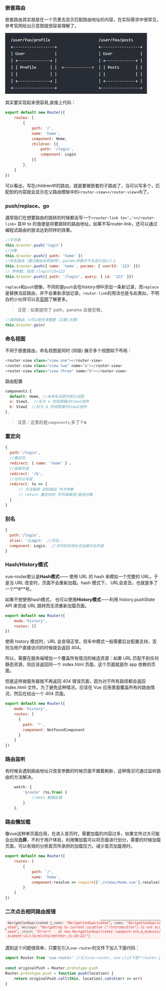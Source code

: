 ### 嵌套路由

嵌套路由其实就是在一个页里去显示匹配路由地址的内容，在实际需求中很常见，参考官网给出示意图就很容易理解了。

![嵌套路由](../../Img/Vue/路由嵌套.png)

其实要实现起来很容易,直接上代码：

```js
export default new Router({
    routes: [
        {
            path: '/',
            name: 'home',
            component: Home,
            children: [{
                path: '/login',
                component: Login
            }]
        },
    ]
})
```
可以看出，写在children中的路由，就是要被嵌套的子路由了，当可以写多个，匹配到的内容就会显示在父路由模板中的`<router-view></router-view>`内了。

### push/replace、go

通常我们在想要路由的跳转的时候都会写一个`<router-link to='…'></router-link>` 其中 to 的值便是将要跳转的路由地址。如果不写router-link，还可以通过编程式路由的放法达到同样的效果。

```js
//字符串
this.$router.push('login') 
//对象
this.$router.push({ path: 'home' })
//命名路由（通过路由名称跳转），params参数并不会显示在url上
this.$router.push({ name: 'home', params: { userId: '123' }})
// 带参数，变成 /login?id=123
this.$router.push({ path: '/login', query: { id: '123' }})
```
`replace`和`push`很像，不同的是`push`会在*history栈*中添加一条新记录，而```replace```是替换当前路由，并不会重新添加记录。`router-link`的用法也是与此类似，不明白的小伙伴可以去[官网](https://cn.vuejs.org/)了解更多。

>注意：如果提供了 path，params 会被忽略，

```js
//跳转路由，n可以是任意整数（正数/负数）
this.$router.go(n)
```
### 命名视图

不同于嵌套路由，命名视图是同时 (同级) 展示多个视图如下布局：

```js
<router-view class="view one"></router-view>
<router-view class="view two" name="a"></router-view>
<router-view class="view three" name="b"></router-view>
```
路由配置

```js
components:{
  default: Home, //未命名试图为默认试图
  a: View1,  //名为 a 的视图展示View1组件
  b: View2  //名为 b 的视图展示View2组件
},
```
>注意：这里的是`components`,多了个**s**

### 重定向

```js
{
  path:'/login',
  //重定向
  redirect: { name: 'home' } ，
  //或者写成
  redirect: '/b'，
  //也可以写成
  redirect: to => {
      // 方法接收 目标路由 作为参数
      // return 重定向的 字符串路径/路径对象
  }
}
```
### 别名

```js
{
  path:'/login',  
  alias: '/Login'  //别名，
  component: Login,  //访问别名地址也会展示此内容
}
```
### Hash/History模式

vue-router默认是**Hash模式**—— 使用 URL 的 hash 来模拟一个完整的 URL，于是当 URL 改变时，页面不会重新加载。hash 模式下，  URL会变丑，也就是多了一个**#**号。

如果不想使用hash模式， 也可以使用**History模式**——利用 history.pushState API 来完成 URL 跳转而无须重新加载页面。

```js
export default new Router({
    mode:'history',
    routes: []
})
```
使用 history 模式时，URL 会变得正常，但车中模式一般需要后台配置支持，否则当用户直接访问的时候就会返回 404。

所以，需要在服务端增加一个覆盖所有情况的候选资源：如果 URL 匹配不到任何静态资源，则应该返回同一个 index.html 页面，这个页面就是你 app 依赖的页面。

但是这样做服务器就不再返回 404 错误页面，因为对于所有路径都会返回 index.html 文件。为了避免这种情况，应该在 Vue 应用里面覆盖所有的路由情况，然后在给出一个 404 页面。

```js
export default new Router({
    mode:'history',
    routes: [
      { 
        path: '*',
        component: NotFoundComponent 
      }
    ]
})
```
### 路由监听

有时候会遇到路由地址只改变参数的时候页面不跟着刷新，这种情况可通过监听路由的方法解决。

```js
    watch: {
        '$route' (to,from) {
            //data 数据处理
        }
    },
```
### 路由懒加载

像vue这种单页面应用，在进入首页时，需要加载的内容过多，如果文件过大可能会出现**白屏**，不利于用户体验，利用懒加载可以将页面进行划分，需要的时候加载页面，可以有效的分担首页所承担的加载压力，减少首页加载用时。

```js
export default new Router({
    routes: [
        {
            path: '/',
            name: 'home',
            component:resolve => require(['./views/Home.vue'],resolve),
        }
    ]
})
```
### 二次点击相同路由报错
![错误提示](../../Img/Vue/错误提示.png)

遇到这个问题很简单，只要在引入`vue-router`的文件下加入下面代码：

```js
import Router from 'vue-router' //引入vue-router，vue-cli3下是**router.js**文件

const originalPush = Router.prototype.push
Router.prototype.push = function push(location) {
    return originalPush.call(this, location).catch(err => err)
}
```